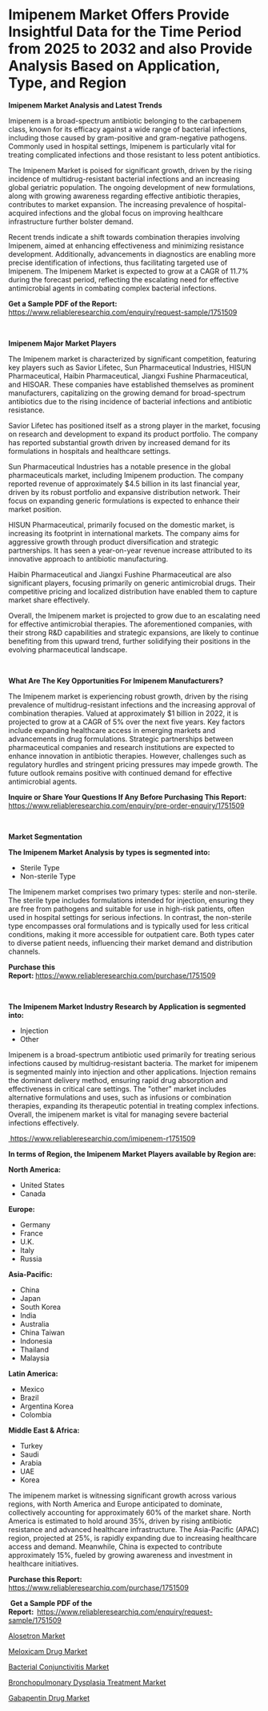 <p><h1>Imipenem Market Offers Provide Insightful Data for the Time Period from 2025 to 2032 and also Provide Analysis Based on Application, Type, and Region</h1></p><p><strong>Imipenem Market Analysis and Latest Trends</strong></p>
<p><p>Imipenem is a broad-spectrum antibiotic belonging to the carbapenem class, known for its efficacy against a wide range of bacterial infections, including those caused by gram-positive and gram-negative pathogens. Commonly used in hospital settings, Imipenem is particularly vital for treating complicated infections and those resistant to less potent antibiotics.</p><p>The Imipenem Market is poised for significant growth, driven by the rising incidence of multidrug-resistant bacterial infections and an increasing global geriatric population. The ongoing development of new formulations, along with growing awareness regarding effective antibiotic therapies, contributes to market expansion. The increasing prevalence of hospital-acquired infections and the global focus on improving healthcare infrastructure further bolster demand.</p><p>Recent trends indicate a shift towards combination therapies involving Imipenem, aimed at enhancing effectiveness and minimizing resistance development. Additionally, advancements in diagnostics are enabling more precise identification of infections, thus facilitating targeted use of Imipenem. The Imipenem Market is expected to grow at a CAGR of 11.7% during the forecast period, reflecting the escalating need for effective antimicrobial agents in combating complex bacterial infections.</p></p>
<p><strong>Get a Sample PDF of the Report:&nbsp;</strong> <a href="https://www.reliableresearchiq.com/enquiry/request-sample/1751509?utm_campaign=1140&utm_medium=2&utm_source=Github&utm_content=ia&utm_term=08032025&utm_id=imipenem">https://www.reliableresearchiq.com/enquiry/request-sample/1751509</a></p>
<p>&nbsp;</p>
<p><strong>Imipenem Major Market Players</strong></p>
<p><p>The Imipenem market is characterized by significant competition, featuring key players such as Savior Lifetec, Sun Pharmaceutical Industries, HISUN Pharmaceutical, Haibin Pharmaceutical, Jiangxi Fushine Pharmaceutical, and HISOAR. These companies have established themselves as prominent manufacturers, capitalizing on the growing demand for broad-spectrum antibiotics due to the rising incidence of bacterial infections and antibiotic resistance.</p><p>Savior Lifetec has positioned itself as a strong player in the market, focusing on research and development to expand its product portfolio. The company has reported substantial growth driven by increased demand for its formulations in hospitals and healthcare settings.</p><p>Sun Pharmaceutical Industries has a notable presence in the global pharmaceuticals market, including Imipenem production. The company reported revenue of approximately $4.5 billion in its last financial year, driven by its robust portfolio and expansive distribution network. Their focus on expanding generic formulations is expected to enhance their market position.</p><p>HISUN Pharmaceutical, primarily focused on the domestic market, is increasing its footprint in international markets. The company aims for aggressive growth through product diversification and strategic partnerships. It has seen a year-on-year revenue increase attributed to its innovative approach to antibiotic manufacturing.</p><p>Haibin Pharmaceutical and Jiangxi Fushine Pharmaceutical are also significant players, focusing primarily on generic antimicrobial drugs. Their competitive pricing and localized distribution have enabled them to capture market share effectively.</p><p>Overall, the Imipenem market is projected to grow due to an escalating need for effective antimicrobial therapies. The aforementioned companies, with their strong R&D capabilities and strategic expansions, are likely to continue benefiting from this upward trend, further solidifying their positions in the evolving pharmaceutical landscape.</p></p>
<p>&nbsp;</p>
<p><strong>What Are The Key Opportunities For Imipenem Manufacturers?</strong></p>
<p><p>The Imipenem market is experiencing robust growth, driven by the rising prevalence of multidrug-resistant infections and the increasing approval of combination therapies. Valued at approximately $1 billion in 2022, it is projected to grow at a CAGR of 5% over the next five years. Key factors include expanding healthcare access in emerging markets and advancements in drug formulations. Strategic partnerships between pharmaceutical companies and research institutions are expected to enhance innovation in antibiotic therapies. However, challenges such as regulatory hurdles and stringent pricing pressures may impede growth. The future outlook remains positive with continued demand for effective antimicrobial agents.</p></p>
<p><strong>Inquire or Share Your Questions If Any Before Purchasing This Report:</strong> <a href="https://www.reliableresearchiq.com/enquiry/pre-order-enquiry/1751509?utm_campaign=1140&utm_medium=2&utm_source=Github&utm_content=ia&utm_term=08032025&utm_id=imipenem">https://www.reliableresearchiq.com/enquiry/pre-order-enquiry/1751509</a></p>
<p>&nbsp;</p>
<p><strong>Market Segmentation</strong></p>
<p><strong>The Imipenem Market Analysis by types is segmented into:</strong></p>
<p><ul><li>Sterile Type</li><li>Non-sterile Type</li></ul></p>
<p><p>The Imipenem market comprises two primary types: sterile and non-sterile. The sterile type includes formulations intended for injection, ensuring they are free from pathogens and suitable for use in high-risk patients, often used in hospital settings for serious infections. In contrast, the non-sterile type encompasses oral formulations and is typically used for less critical conditions, making it more accessible for outpatient care. Both types cater to diverse patient needs, influencing their market demand and distribution channels.</p></p>
<p><strong>Purchase this Report:&nbsp;</strong><a href="https://www.reliableresearchiq.com/purchase/1751509?utm_campaign=1140&utm_medium=2&utm_source=Github&utm_content=ia&utm_term=08032025&utm_id=imipenem">https://www.reliableresearchiq.com/purchase/1751509</a></p>
<p>&nbsp;</p>
<p><strong>The Imipenem Market Industry Research by Application is segmented into:</strong></p>
<p><ul><li>Injection</li><li>Other</li></ul></p>
<p><p>Imipenem is a broad-spectrum antibiotic used primarily for treating serious infections caused by multidrug-resistant bacteria. The market for imipenem is segmented mainly into injection and other applications. Injection remains the dominant delivery method, ensuring rapid drug absorption and effectiveness in critical care settings. The "other" market includes alternative formulations and uses, such as infusions or combination therapies, expanding its therapeutic potential in treating complex infections. Overall, the imipenem market is vital for managing severe bacterial infections effectively.</p></p>
<p><a href="https://www.reliableresearchiq.com/imipenem-r1751509?utm_campaign=1140&utm_medium=2&utm_source=Github&utm_content=ia&utm_term=08032025&utm_id=imipenem">&nbsp;https://www.reliableresearchiq.com/imipenem-r1751509</a></p>
<p><strong>In terms of Region, the Imipenem Market Players available by Region are:</strong></p>
<p>
    <p> <strong> North America: </strong>
        <ul>
            <li>United States</li>
            <li>Canada</li>
        </ul>
        </p> 
    <p> <strong> Europe: </strong>
        <ul>
            <li>Germany</li>
            <li>France</li>
            <li>U.K.</li>
            <li>Italy</li>
            <li>Russia</li>
        </ul>
        </p> 
    <p> <strong> Asia-Pacific: </strong>
        <ul>
            <li>China</li>
            <li>Japan</li>
            <li>South Korea</li>
            <li>India</li>
            <li>Australia</li>
            <li>China Taiwan</li>
            <li>Indonesia</li>
            <li>Thailand</li>
            <li>Malaysia</li>
        </ul>
        </p> 
    <p> <strong> Latin America: </strong>
        <ul>
            <li>Mexico</li>
            <li>Brazil</li>
            <li>Argentina Korea</li>
            <li>Colombia</li>
        </ul>
        </p> 
    <p> <strong> Middle East & Africa: </strong>
        <ul>
            <li>Turkey</li>
            <li>Saudi</li>
            <li>Arabia</li>
            <li>UAE</li>
            <li>Korea</li>
        </ul>
    </p>
    </p>
<p><p>The imipenem market is witnessing significant growth across various regions, with North America and Europe anticipated to dominate, collectively accounting for approximately 60% of the market share. North America is estimated to hold around 35%, driven by rising antibiotic resistance and advanced healthcare infrastructure. The Asia-Pacific (APAC) region, projected at 25%, is rapidly expanding due to increasing healthcare access and demand. Meanwhile, China is expected to contribute approximately 15%, fueled by growing awareness and investment in healthcare initiatives.</p></p>
<p><strong>Purchase this Report: </strong><a href="https://www.reliableresearchiq.com/purchase/1751509?utm_campaign=1140&utm_medium=2&utm_source=Github&utm_content=ia&utm_term=08032025&utm_id=imipenem">https://www.reliableresearchiq.com/purchase/1751509</a></p>
<p>&nbsp;<strong>Get a Sample PDF of the Report:&nbsp;&nbsp;</strong><a href="https://www.reliableresearchiq.com/enquiry/request-sample/1751509?utm_campaign=1140&utm_medium=2&utm_source=Github&utm_content=ia&utm_term=08032025&utm_id=imipenem">https://www.reliableresearchiq.com/enquiry/request-sample/1751509</a></p>
<p><strong></strong></p>
<p><p><a href="https://github.com/elceryaneik/Market-Research-Report-List-1/blob/main/alosetron-market.md?utm_campaign=1140&utm_medium=2&utm_source=Github&utm_content=ia&utm_term=08032025&utm_id=imipenem">Alosetron Market</a></p><p><a href="https://github.com/luhleickov/Market-Research-Report-List-1/blob/main/meloxicam-drug-market.md?utm_campaign=1140&utm_medium=2&utm_source=Github&utm_content=ia&utm_term=08032025&utm_id=imipenem">Meloxicam Drug Market</a></p><p><a href="https://github.com/jullselai/Market-Research-Report-List-1/blob/main/bacterial-conjunctivitis-market.md?utm_campaign=1140&utm_medium=2&utm_source=Github&utm_content=ia&utm_term=08032025&utm_id=imipenem">Bacterial Conjunctivitis Market</a></p><p><a href="https://github.com/jaspartatin/Market-Research-Report-List-1/blob/main/bronchopulmonary-dysplasia-treatment-market.md?utm_campaign=1140&utm_medium=2&utm_source=Github&utm_content=ia&utm_term=08032025&utm_id=imipenem">Bronchopulmonary Dysplasia Treatment Market</a></p><p><a href="https://github.com/dusektwinec3/Market-Research-Report-List-1/blob/main/gabapentin-drug-market.md?utm_campaign=1140&utm_medium=2&utm_source=Github&utm_content=ia&utm_term=08032025&utm_id=imipenem">Gabapentin Drug Market</a></p></p>